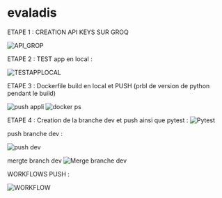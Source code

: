 # evaladis


ETAPE 1 : 
CREATION API KEYS SUR GROQ 

![API_GROP](https://github.com/Prode28/evaladis/assets/170403685/e88d1bcb-1362-4ba3-ac84-3b0e30ba1843)

ETAPE 2  :
TEST app en local : 

![TESTAPPLOCAL](https://github.com/Prode28/evaladis/assets/170403685/9f928775-5049-4676-8e68-97341e700518)

ETAPE 3 : 
Dockerfile build en local et PUSH (prbl de version de python pendant le build)

![push appli](https://github.com/Prode28/evaladis/assets/170403685/c540395a-9606-435a-bd2c-e16ed15bd570)
![docker ps](https://github.com/Prode28/evaladis/assets/170403685/2a87fc30-05fb-4cbb-bf84-e3199f13bb4b)

ETAPE 4 : 
Creation de la branche dev et push ainsi que pytest : 
![Pytest](https://github.com/Prode28/evaladis/assets/170403685/ffbf7c85-ea39-48b3-ba62-3142871bc1ef)

push branche dev : 


![push dev](https://github.com/Prode28/evaladis/assets/170403685/cb023e5f-5f43-42c7-b147-68b5c6900f2a)

mergte branch dev
![Merge branche dev](https://github.com/Prode28/evaladis/assets/170403685/0286495c-af53-4516-a16b-04d4396dc324)

WORKFLOWS PUSH :

![WORKFLOW](https://github.com/Prode28/evaladis/assets/170403685/acc815cd-2747-4ae2-8567-6a14c06d680c)
